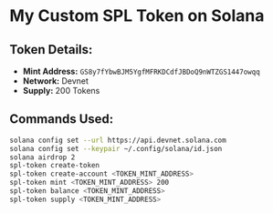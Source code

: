 # My Custom SPL Token on Solana

## Token Details:
- **Mint Address:** `GS8y7fYbwBJM5YgfMFRKDCdfJBDoQ9nWTZGS1447owqq`
- **Network:** Devnet
- **Supply:** 200 Tokens

## Commands Used:
```sh
solana config set --url https://api.devnet.solana.com
solana config set --keypair ~/.config/solana/id.json
solana airdrop 2
spl-token create-token
spl-token create-account <TOKEN_MINT_ADDRESS>
spl-token mint <TOKEN_MINT_ADDRESS> 200
spl-token balance <TOKEN_MINT_ADDRESS>
spl-token supply <TOKEN_MINT_ADDRESS>
